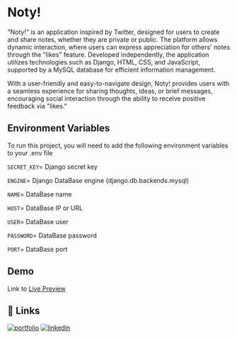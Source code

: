 
# Noty!

"Noty!" is an application inspired by Twitter, designed for users to create and share notes, whether they are private or public. The platform allows dynamic interaction, where users can express appreciation for others' notes through the "likes" feature. Developed independently, the application utilizes technologies such as Django, HTML, CSS, and JavaScript, supported by a MySQL database for efficient information management.

With a user-friendly and easy-to-navigate design, Noty! provides users with a seamless experience for sharing thoughts, ideas, or brief messages, encouraging social interaction through the ability to receive positive feedback via "likes."
## Environment Variables

To run this project, you will need to add the following environment variables to your .env file

`SECRET_KEY`= Django secret key

`ENGINE`= Django DataBase engine (django.db.backends.mysql)

`NAME`= DataBase name

`HOST`= DataBase IP or URL

`USER`= DataBase user

`PASSWORD`= DataBase password

`PORT`= DataBase port
## Demo

Link to [Live Preview](server-martin.duckdns.org:9999/)


## 🔗 Links
[![portfolio](https://img.shields.io/badge/my_portfolio-000?style=for-the-badge&logo=ko-fi&logoColor=white)](https://1pampu.github.io/my-portfolio/)
[![linkedin](https://img.shields.io/badge/linkedin-0A66C2?style=for-the-badge&logo=linkedin&logoColor=white)](https://www.linkedin.com/in/martin-piampiani/)